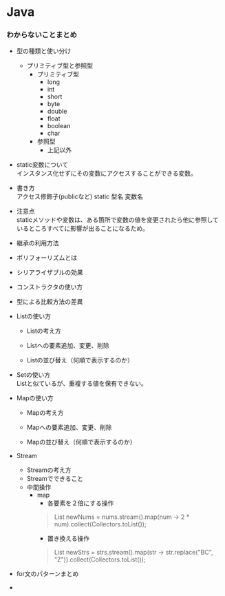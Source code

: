 # Java

### わからないことまとめ

- 型の種類と使い分け
  - プリミティブ型と参照型  
    - プリミティブ型  
      - long
      - int
      - short
      - byte
      - double
      - float
      - boolean
      - char
    - 参照型
      - 上記以外
  
  
- static変数について  
  インスタンス化せずにその変数にアクセスすることができる変数。
 - 書き方  
   アクセス修飾子(publicなど) static 型名 変数名
 - 注意点  
 staticメソッドや変数は、ある箇所で変数の値を変更されたら他に参照しているところすべてに影響が出ることになるため。


- 継承の利用方法

- ポリフォーリズムとは

- シリアライザブルの効果

- コンストラクタの使い方

- 型による比較方法の差異

- Listの使い方

  - Listの考え方

  - Listへの要素追加、変更、削除
  - Listの並び替え（何順で表示するのか）
- Setの使い方  
Listと似ているが、重複する値を保有できない。

- Mapの使い方

  - Mapの考え方

  - Mapへの要素追加、変更、削除
  - Mapの並び替え（何順で表示するのか）

- Stream

  - Streamの考え方
  - Streamでできること
  - 中間操作
    - map  
      - 各要素を２倍にする操作  
      > List<Integer> newNums = nums.stream().map(num -> 2 * num).collect(Collectors.toList());
      - 置き換える操作
      > List<String> newStrs = strs.stream().map(str -> str.replace("BC", "Z")).collect(Collectors.toList());

- for文のパターンまとめ
- 

